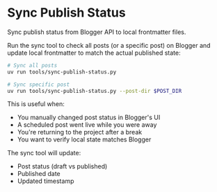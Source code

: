 # Sync Publish Status

Sync publish status from Blogger API to local frontmatter files.

Run the sync tool to check all posts (or a specific post) on Blogger and update local frontmatter to match the actual published state:

```bash
# Sync all posts
uv run tools/sync-publish-status.py

# Sync specific post
uv run tools/sync-publish-status.py --post-dir $POST_DIR
```

This is useful when:
- You manually changed post status in Blogger's UI
- A scheduled post went live while you were away
- You're returning to the project after a break
- You want to verify local state matches Blogger

The sync tool will update:
- Post status (draft vs published)
- Published date
- Updated timestamp
